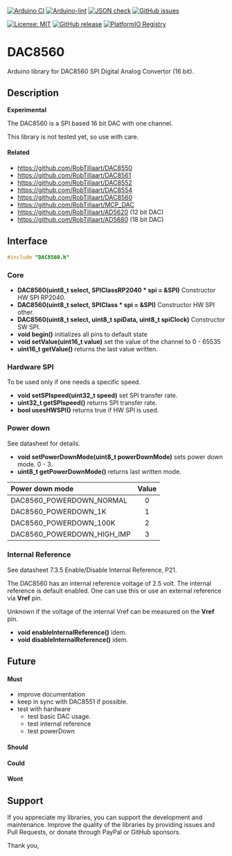 
[![Arduino CI](https://github.com/RobTillaart/DAC8560/workflows/Arduino%20CI/badge.svg)](https://github.com/marketplace/actions/arduino_ci)
[![Arduino-lint](https://github.com/RobTillaart/DAC8560/actions/workflows/arduino-lint.yml/badge.svg)](https://github.com/RobTillaart/DAC8560/actions/workflows/arduino-lint.yml)
[![JSON check](https://github.com/RobTillaart/DAC8560/actions/workflows/jsoncheck.yml/badge.svg)](https://github.com/RobTillaart/DAC8560/actions/workflows/jsoncheck.yml)
[![GitHub issues](https://img.shields.io/github/issues/RobTillaart/DAC8560.svg)](https://github.com/RobTillaart/DAC8560/issues)

[![License: MIT](https://img.shields.io/badge/license-MIT-green.svg)](https://github.com/RobTillaart/DAC8560/blob/master/LICENSE)
[![GitHub release](https://img.shields.io/github/release/RobTillaart/DAC8560.svg?maxAge=3600)](https://github.com/RobTillaart/DAC8560/releases)
[![PlatformIO Registry](https://badges.registry.platformio.org/packages/robtillaart/library/DAC8560.svg)](https://registry.platformio.org/libraries/robtillaart/DAC8560)


# DAC8560

Arduino library for DAC8560 SPI Digital Analog Convertor (16 bit).


## Description

**Experimental**

The DAC8560 is a SPI based 16 bit DAC with one channel.

This library is not tested yet, so use with care.


#### Related

- https://github.com/RobTillaart/DAC8550
- https://github.com/RobTillaart/DAC8561
- https://github.com/RobTillaart/DAC8552
- https://github.com/RobTillaart/DAC8554
- https://github.com/RobTillaart/DAC8560
- https://github.com/RobTillaart/MCP_DAC
- https://github.com/RobTillaart/AD5620  (12 bit DAC)
- https://github.com/RobTillaart/AD5680  (18 bit DAC)


## Interface

```cpp
#include "DAC8560.h"
```

### Core

- **DAC8560(uint8_t select, SPIClassRP2040 \* spi = &SPI)** Constructor HW SPI RP2040.
- **DAC8560(uint8_t select, SPIClass \* spi = &SPI)** Constructor HW SPI other.
- **DAC8560(uint8_t select, uint8_t spiData, uint8_t spiClock)** Constructor SW SPI.
- **void begin()** initializes all pins to default state
- **void setValue(uint16_t value)** set the value of the channel to 0 - 65535
- **uint16_t getValue()** returns the last value written.


### Hardware SPI

To be used only if one needs a specific speed.

- **void setSPIspeed(uint32_t speed)** set SPI transfer rate.
- **uint32_t getSPIspeed()** returns SPI transfer rate.
- **bool usesHWSPI()** returns true if HW SPI is used.


### Power down

See datasheet for details.

- **void setPowerDownMode(uint8_t powerDownMode)** sets power down mode. 0 - 3.
- **uint8_t getPowerDownMode()** returns last written mode.

| Power down mode            | Value |
|:---------------------------|:-----:|
| DAC8560_POWERDOWN_NORMAL   |   0   |
| DAC8560_POWERDOWN_1K       |   1   |
| DAC8560_POWERDOWN_100K     |   2   |
| DAC8560_POWERDOWN_HIGH_IMP |   3   |


### Internal Reference

See datasheet 7.3.5 Enable/Disable Internal Reference, P21.

The DAC8560 has an internal reference voltage of 2.5 volt.
The internal reference is default enabled.
One can use this or use an external reference via **Vref** pin.

Unknown if the voltage of the internal Vref can be measured
on the **Vref** pin.

- **void enableInternalReference()** idem.
- **void disableInternalReference()** idem.


## Future

#### Must

- improve documentation
- keep in sync with DAC8551 if possible.
- test with hardware
  - test basic DAC usage.
  - test internal reference
  - test powerDown

#### Should


#### Could


#### Wont


## Support

If you appreciate my libraries, you can support the development and maintenance.
Improve the quality of the libraries by providing issues and Pull Requests, or
donate through PayPal or GitHub sponsors.

Thank you,

